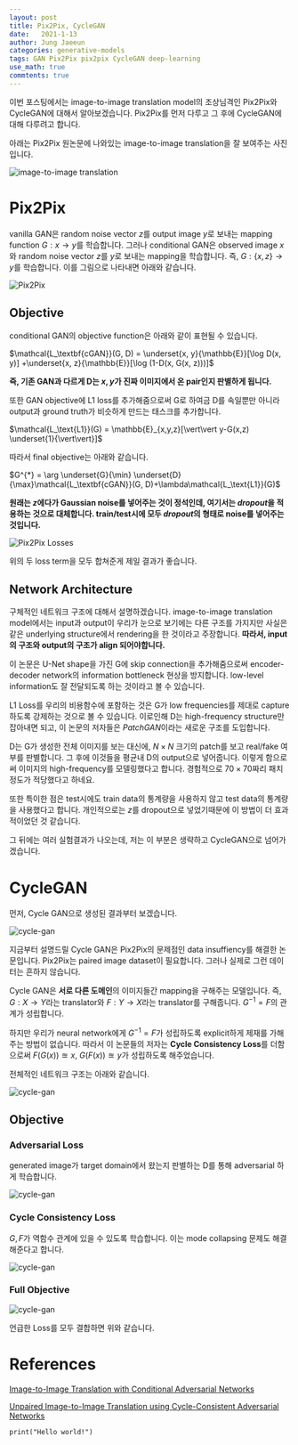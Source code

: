 ```yaml
---
layout: post
title: Pix2Pix, CycleGAN 
date:   2021-1-13
author: Jung Jaeeun
categories: generative-models 
tags: GAN Pix2Pix pix2pix CycleGAN deep-learning 
use_math: true
commtents: true
---
```


이번 포스팅에서는 image-to-image translation model의 조상님격인 Pix2Pix와 CycleGAN에 대해서 알아보겠습니다. Pix2Pix를 먼저 다루고 그 후에 CycleGAN에 대해 다루려고 합니다.

아래는 Pix2Pix 원논문에 나와있는 image-to-image translation을 잘 보여주는 사진입니다.

![image-to-image translation](../../../../img/gans/img2img.png)

# Pix2Pix

vanilla GAN은 random noise vector $z$를 output image $y$로 보내는 mapping function $G: x \rightarrow y$를 학습합니다. 그러나 conditional GAN은 observed image $x$와 random noise vector $z$를 $y$로 보내는 mapping을 학습합니다. 즉, $G: \{ x, z \} \rightarrow y$를 학습합니다. 이를 그림으로 나타내면 아래와 같습니다. 

![Pix2Pix](../../../../img/gans/training-pix2pix.png)

## Objective

conditional GAN의 objective function은 아래와 같이 표현될 수 있습니다.

$\mathcal{L_\textbf{cGAN}}(G, D) = \underset{x, y}{\mathbb{E}}[\log D(x, y)] +\underset{x, z}{\mathbb{E}}[\log (1-D(x, G(x, z)))]$

**즉, 기존 GAN과 다르게 D는 $x, y$가 진짜 이미지에서 온 pair인지 판별하게 됩니다.**

또한 GAN objective에 L1 loss를 추가해줌으로써 G로 하여금 D를 속일뿐만 아니라 output과 ground truth가 비슷하게 만드는 태스크를 추가합니다.

$\mathcal{L_\text{L1}}(G) = \mathbb{E}_{x,y,z}[\vert\vert y-G(x,z) \underset{1}{\vert\vert}]$

따라서 final objective는 아래와 같습니다.

$G^{*} = \arg \underset{G}{\min} \underset{D}{\max}\mathcal{L_\textbf{cGAN}}(G, D)+\lambda\mathcal{L_\text{L1}}(G)$

**원래는 $z$에다가 Gaussian noise를 넣어주는 것이 정석인데, 여기서는 *dropout*을 적용하는 것으로 대체합니다. train/test시에 모두 *dropout*의 형태로 noise를 넣어주는 것입니다.**

![Pix2Pix Losses](../../../../img/gans/pix2pix-losses.png)

위의 두 loss term을 모두 합쳐준게 제일 결과가 좋습니다.

## Network Architecture

구체적인 네트워크 구조에 대해서 설명하겠습니다. image-to-image translation model에서는 input과 output이 우리가 눈으로 보기에는 다른 구조를 가지지만 사실은 같은 underlying structure에서 rendering을 한 것이라고 주장합니다. **따라서, input의 구조와 output의 구조가 align 되어야합니다.** 

이 논문은 U-Net shape을 가진 G에 skip connection을 추가해줌으로써 encoder-decoder network의 information bottleneck 현상을 방지합니다. low-level information도 잘 전달되도록 하는 것이라고 볼 수 있습니다.

L1 Loss를 우리의 비용함수에 포함하는 것은 G가 low frequencies를 제대로 capture하도록 강제하는 것으로 볼 수 있습니다. 이로인해 D는 high-frequency structure만 잡아내면 되고, 이 논문의 저자들은 *PatchGAN*이라는 새로운 구조를 도입합니다.

D는 G가 생성한 전체 이미지를 보는 대신에, $N \times N$ 크기의 patch를 보고 real/fake 여부를 판별합니다. 그 후에 이것들을 평균내 D의 output으로 넣어줍니다. 이렇게 함으로써 이미지의 high-frequency를 모델링했다고 합니다. 경험적으로 $70 \times 70$짜리 패치정도가 적당했다고 하네요. 

또한 특이한 점은 test시에도 train data의 통계량을 사용하지 않고 test data의 통계량을 사용했다고 합니다. 개인적으로는 $z$를 dropout으로 넣었기때문에 이 방법이 더 효과적이었던 것 같습니다.

그 뒤에는 여러 실험결과가 나오는데, 저는 이 부분은 생략하고 CycleGAN으로 넘어가겠습니다.

# CycleGAN

먼저, Cycle GAN으로 생성된 결과부터 보겠습니다.

![cycle-gan](../../../../img/gans/cycle-img.png)

지금부터 설명드릴 Cycle GAN은 Pix2Pix의 문제점인 data insuffiency를 해결한 논문입니다. Pix2Pix는 paired image dataset이 필요합니다. 그러나 실제로 그런 데이터는 흔하지 않습니다. 

Cycle GAN은 **서로 다른 도메인**의 이미지들간 mapping을 구해주는 모델입니다. 즉, $G: X \rightarrow Y$라는 translator와 $F: Y \rightarrow X$라는 translator를 구해줍니다. $G^{-1}= F$의 관계가 성립합니다. 

하지만 우리가 neural network에게 $G^{-1}= F$가 성립하도록 explicit하게 제재를 가해주는 방법이 없습니다. 따라서 이 논문들의 저자는 **Cycle Consistency Loss**를 더함으로써 $F(G(x)) \approxeq x$, $G(F(x)) \approxeq y$가 성립하도록 해주었습니다. 

전체적인 네트워크 구조는 아래와 같습니다.

![cycle-gan](../../../../img/gans/cycle-arc.png)

## Objective

### Adversarial Loss

generated image가 target domain에서 왔는지 판별하는 D를 통해 adversarial 하게 학습합니다.

![cycle-gan](../../../../img/gans/cycle-loss1.png)

### Cycle Consistency Loss

$G, F$가 역함수 관계에 있을 수 있도록 학습합니다. 이는 mode collapsing 문제도 해결해준다고 합니다.

![cycle-gan](../../../../img/gans/cycle-loss2.png)

### Full Objective

![cycle-gan](../../../../img/gans/cycle-loss3.png)

언급한 Loss를 모두 결합하면 위와 같습니다.

# References
[Image-to-Image Translation with Conditional Adversarial Networks](https://arxiv.org/pdf/1611.07004.pdf)

[Unpaired Image-to-Image Translation using Cycle-Consistent Adversarial Networks](https://arxiv.org/abs/1703.10593)

```python3
print("Hello world!")
```